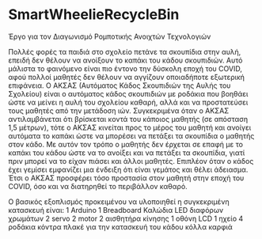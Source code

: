 # SmartWheelieRecycleBin
Έργο για τον Διαγωνισμό Ρομποτικής Ανοιχτών Τεχνολογιών

Πολλές φορές τα παιδιά στο σχολείο πετάνε τα σκουπίδια στην αυλή, επειδή δεν θέλουν να ανοίξουν το καπάκι του κάδου σκουπιδιών. Αυτό μάλιστα το φαινόμενο είναι πιο έντονο την δύσκολη εποχή του COVID, αφού πολλοί μαθητές δεν θέλουν να αγγίζουν οποιαδήποτε εξωτερική επιφάνεια.
Ο ΑΚΣΑΣ (Αυτόματος Κάδος Σκουπιδιών της Αυλής του Σχολείου) είναι ο αυτόματος κάδος σκουπιδιών με ροδάκια που βοηθάει ώστε να μείνει η αυλή του σχολείου καθαρή, αλλά και να προστατεύσει τους μαθητές από την μετάδοση ιών.
Συγκεκριμένα όταν ο ΑΚΣΑΣ αντιλαμβάνεται ότι βρίσκεται κοντά του κάποιος μαθητής (σε απόσταση 1,5 μέτρων), τότε ο ΑΚΣΑΣ κινείται προς το μέρος του μαθητή και ανοίγει αυτόματα το καπάκι ώστε να μπορέσει να πετάξει τα σκουπίδια ο μαθητής στον κάδο.
Με αυτόν τον τρόπο  ο μαθητής δεν έρχεται σε επαφή με το καπάκι του κάδου ώστε να το ανοίξει και να πετάξει τα σκουπίδια, γιατί πριν μπορεί να το είχαν πιάσει και άλλοι μαθητές.
Επιπλέον όταν ο κάδος έχει γεμίσει εμφανίζει μια ένδειξη ότι είναι γεμάτος και θέλει άδειασμα.
Έτσι ο ΑΚΣΑΣ προσφέρει τόσο προστασία στον μαθητή στην εποχή του COVID, όσο και να διατηρηθεί το περιβάλλον καθαρό.

Ο βασικός εξοπλισμός προκειμένου να υλοποιηθεί η συγκεκριμένη κατασκευή είναι:
1 Arduino
1 Breadboard
Καλώδια
LED διαφόρων χρωμάτων
2 servo
2 motor
2 αισθητήρα κίνησης
1 οθόνη LCD 
1 ηχείο
4 ροδάκια
κόντρα πλακέ για την κατασκευή του κάδου
κόλλα 
καρφιά
